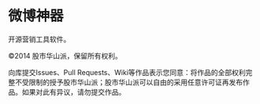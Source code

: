 微博神器
===========
开源营销工具软件。

©2014 股市华山派，保留所有权利。

向库提交Issues、Pull Requests、Wiki等作品表示您同意：将作品的全部权利完整不受限制的授予股市华山派；股市华山派可以自由的采用任意许可证再发布作品。如果对此有异议，请勿提交作品。
